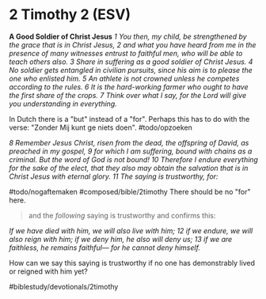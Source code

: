 # 2 Timothy 2 (ESV)
**A Good Soldier of Christ Jesus**
*1 You then, my child, be strengthened by the grace that is in Christ Jesus, 2 and what you have heard from me in the presence of many witnesses entrust to faithful men, who will be able to teach others also. 3 Share in suffering as a good soldier of Christ Jesus. 4 No soldier gets entangled in civilian pursuits, since his aim is to please the one who enlisted him. 5 An athlete is not crowned unless he competes according to the rules. 6 It is the hard-working farmer who ought to have the first share of the crops. 7 Think over what I say, for the Lord will give you understanding in everything.*

In Dutch there is a "but" instead of a "for". 
Perhaps this has to do with the verse: "Zonder Mij kunt ge niets doen". #todo/opzoeken   

*8 Remember Jesus Christ, risen from the dead, the offspring of David, as preached in my gospel, 9 for which I am suffering, bound with chains as a criminal. But the word of God is not bound! 10 Therefore I endure everything for the sake of the elect, that they also may obtain the salvation that is in Christ Jesus with eternal glory. 11 The saying is trustworthy, for:*

#todo/nogaftemaken  #composed/bible/2timothy There should be no "for" here. 
> and the *following* saying is trustworthy and confirms this:   

*If we have died with him, we will also live with him;*
*12 if we endure, we will also reign with him;*
*if we deny him, he also will deny us;*
*13 if we are faithless, he remains faithful—*
*for he cannot deny himself.*

How can we say this saying is trustworthy if no one has demonstrably lived or reigned with him yet?

#biblestudy/devotionals/2timothy